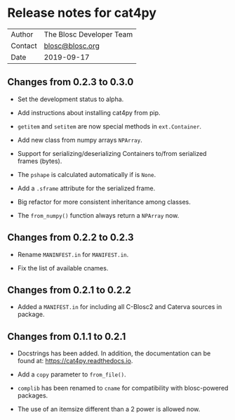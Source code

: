 # Release notes for cat4py
| | |
| - | - |
| Author | The Blosc Developer Team |
| Contact | blosc@blosc.org |
| Date | 2019-09-17 |


## Changes from 0.2.3 to 0.3.0

* Set the development status to alpha.

* Add instructions about installing cat4py from pip.

* `getitem` and `setitem` are now special methods in `ext.Container`.

* Add new class from numpy arrays `NPArray`.

* Support for serializing/deserializing Containers to/from serialized frames (bytes).

* The `pshape` is calculated automatically if is `None`.

* Add a `.sframe` attribute for the serialized frame.

* Big refactor for more consistent inheritance among classes.

* The `from_numpy()` function always return a `NPArray` now.


## Changes from 0.2.2 to 0.2.3

* Rename `MANINFEST.in` for `MANIFEST.in`.

* Fix the list of available cnames.


## Changes from 0.2.1 to 0.2.2

* Added a `MANIFEST.in` for including all C-Blosc2 and Caterva sources in package.


## Changes from 0.1.1 to 0.2.1

* Docstrings has been added. In addition, the documentation can be found at:
https://cat4py.readthedocs.io.

* Add a `copy` parameter to `from_file()`.

* `complib` has been renamed to `cname` for compatibility with blosc-powered packages.

* The use of an itemsize different than a 2 power is allowed now.

